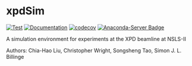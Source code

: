 # xpdSim
[![Test](https://github.com/xpdAcq/xpdSim/actions/workflows/test.yml/badge.svg)](https://github.com/xpdAcq/xpdSim/actions/workflows/test.yml)
[![Documentation](https://github.com/xpdAcq/xpdSim/actions/workflows/docs.yml/badge.svg)](https://github.com/xpdAcq/xpdSim/actions/workflows/docs.yml)
[![codecov](https://codecov.io/gh/st3107/xpdSim/branch/master/graph/badge.svg)](https://codecov.io/gh/st3107/xpdSim)
[![Anaconda-Server Badge](https://anaconda.org/nsls2forge/xpdsim/badges/version.svg)](https://anaconda.org/nsls2forge/xpdsim)

A simulation environment for experiments at the XPD beamline at NSLS-II

Authors: Chia-Hao Liu, Christopher Wright, Songsheng Tao, Simon J. L. Billinge
